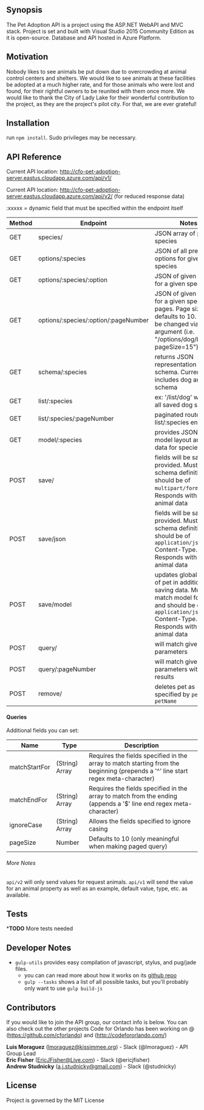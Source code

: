 ## Synopsis

The Pet Adoption API is a project using the ASP.NET WebAPI and MVC stack.  Project is set and built with Visual Studio 2015 Community Edition as it is open-source. Database and API hosted in Azure Platform.

## Motivation

Nobody likes to see animals be put down due to overcrowding at animal control centers and shelters.  We would like to see animals at these facilities be adopted at a much higher rate, and for those animals who were lost and found, for their rightful owners to be reunited with them once more.  We would like to thank the City of Lady Lake for their wonderful contribution to the project, as they are the project's pilot city.  For that, we are ever grateful!

## Installation

run `npm install`. Sudo privileges may be necessary.

## API Reference

Current API location: http://cfo-pet-adoption-server.eastus.cloudapp.azure.com/api/v1/

Current API location: http://cfo-pet-adoption-server.eastus.cloudapp.azure.com/api/v2/ (for reduced response data)

:xxxxx = dynamic field that must be specified within the endpoint itself

Method  | Endpoint                               | Notes
--------| -------------------------------------- | ----------------------------------------------------------------
GET     | species/                               | JSON array of possible species
GET     | options/:species                       | JSON of all preselected options for given species
GET     | options/:species/:option               | JSON of given option for a given species
GET     | options/:species/:option/:pageNumber   | JSON of given option for a given species in pages. Page size defaults to 10. This can be changed via query argument (i.e. "/options/dog/breed/1?pageSize=15")
GET     | schema/:species                        | returns JSON representation of a schema. Currently includes dog and cat schema
GET     | list/:species                          | ex: '/list/dog' will show all saved dog species
GET     | list/:species/:pageNumber              | paginated route for list/:species endpoint
GET     | model/:species                         | provides JSON of model layout and meta data for species
POST    | save/                                  | fields will be saved as provided. Must match schema definition and should be of `multipart/form-data`. Responds with saved animal data
POST    | save/json                              | fields will be saved as provided. Must match schema definition and should be of `application/json` Content-Type. Responds with saved animal data
POST    | save/model                             | updates global model of pet in addition to saving data. Must match model format and should be of `application/json` Content-Type. Responds with saved animal data
POST    | query/                                 | will match given parameters 
POST    | query/:pageNumber                      | will match given parameters with paged results
POST    | remove/                                | deletes pet as specified by `petId` or `petName`

#### Queries

Additional fields you can set:

Name           | Type            | Description
---------------| ----------------| ----------------------------------------------------------
matchStartFor  | (String) Array  | Requires the fields specified in the array to match starting from the beginning (prepends a '^' line start regex meta-character)
matchEndFor    | (String) Array  | Requires the fields specified in the array to match from the ending (appends a '$' line end regex meta-character)
ignoreCase     | (String) Array  | Allows the fields specified to ignore casing
pageSize       | Number          | Defaults to 10 (only meaningful when making paged query) 

###### More Notes

`api/v2` will only send values for request animals. `api/v1` will send the value for an animal property as well as an example, default value, type, etc. as available. 

## Tests

***TODO** More tests needed


## Developer Notes
- `gulp-utils` provides easy compilation of javascript, stylus, and pug/jade files.
    + you can can read more about how it works on its [github repo](https://github.com/khalidhoffman/gulp-utils.git)
    + `gulp --tasks` shows a list of all possible tasks, but you'll probably only want to use `gulp build-js`

## Contributors

If you would like to join the API group, our contact info is below.  You can also check out the other projects Code for Orlando has been working on @ (https://github.com/cforlando) and (http://codefororlando.com/) <br />

**Luis Moraguez** (lmoraguez@kissimmee.org) - Slack (@lmoraguez) - API Group Lead <br />
**Eric Fisher** (EricJFisher@Live.com) - Slack (@ericjfisher) <br />
**Andrew Studnicky** (a.j.studnicky@gmail.com) - Slack (@studnicky)

## License

Project is governed by the MIT License
